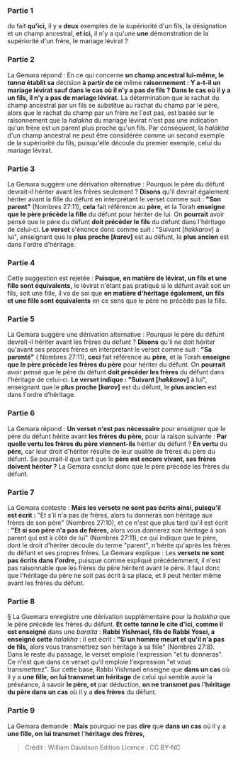 
### Partie 1
du fait <b>qu'ici,</b> il y a <b>deux</b> exemples de la supériorité d'un fils, la désignation et un champ ancestral, <b>et ici,</b> il n'y a qu'une <b>une</b> démonstration de la supériorité d'un frère, le mariage lévirat ?

### Partie 2
La Gemara répond : En ce qui concerne <b>un champ ancestral lui-même, le <i>tanna</i> établit sa</b> décision <b>à partir de ce</b> même <b>raisonnement : Y a-t-il un mariage lévirat sauf dans le cas où il n'y a pas de fils ? Dans le cas où il y a un fils, il n'y a pas de mariage lévirat.</b> La détermination que le rachat du champ ancestral par un fils se substitue au rachat du champ par le père, alors que le rachat du champ par un frère ne l'est pas, est basée sur le raisonnement que la <i>halakha</i> du mariage lévirat n'est pas une indication qu'un frère est un parent plus proche qu'un fils. Par conséquent, la <i>halakha</i> d'un champ ancestral ne peut être considérée comme un second exemple de la supériorité du fils, puisqu'elle découle du premier exemple, celui du mariage lévirat.

### Partie 3
La Gemara suggère une dérivation alternative : Pourquoi le père du défunt devrait-il hériter avant les frères seulement ? <b>Disons</b> qu'il devrait également hériter avant la fille du défunt en interprétant le verset comme suit : <b>"Son parent"</b> (Nombres 27:11), <b>cela</b> fait référence au <b>père,</b> et la Torah <b>enseigne que le père précède la fille</b> du défunt pour hériter de lui. On <b>pourrait</b> avoir pensé que le père du défunt <b>doit précéder le fils</b> du défunt dans l'héritage de celui-ci. <b>Le verset</b> s'énonce donc comme suit : "Suivant [<i>hakkarov</i>]</b> à lui", enseignant que le <b>plus proche [<i>karov</i>]</b> est au défunt, le <b>plus ancien</b> est dans l'ordre d'héritage.

### Partie 4
Cette suggestion est rejetée : <b>Puisque, en matière de lévirat, un fils et une fille sont équivalents,</b> le lévirat n'étant pas pratiqué si le défunt avait soit un fils, soit une fille, il va de soi que <b>en matière d'héritage également, un fils et une fille sont équivalents</b> en ce sens que le père ne précède pas la fille.

### Partie 5
La Gemara suggère une dérivation alternative : Pourquoi le père du défunt devrait-il hériter avant les frères du défunt ? <b>Disons</b> qu'il ne doit hériter qu'avant ses propres frères en interprétant le verset comme suit : <b>"Sa parenté"</b> ( Nombres 27:11), <b>ceci</b> fait référence au <b>père,</b> et la Torah <b>enseigne que le père précède les frères du père</b> pour hériter du défunt. On <b>pourrait</b> avoir pensé que le père du défunt <b>doit précéder les frères</b> du défunt dans l'héritage de celui-ci. <b>Le verset indique : "Suivant [<i>hakkarov</i>]</b> à lui", enseignant que le <b>plus proche [<i>karov</i>]</b> est du défunt, le <b>plus ancien</b> est dans l'ordre d'héritage.

### Partie 6
La Gemara répond : <b>Un verset n'est pas nécessaire</b> pour enseigner que le père du défunt hérite avant <b>les frères du père,</b> pour la raison suivante : <b>Par quelle vertu les frères du père viennent-ils</b> hériter du défunt ? <b>En vertu</b> du <b>père,</b> car leur droit d'hériter résulte de leur qualité de frères du père du défunt. Se pourrait-il que tant que le <b>père est encore vivant, ses frères doivent hériter ?</b> La Gemara conclut donc que le père précède les frères du défunt.

### Partie 7
La Gemara conteste : <b>Mais les versets ne sont pas écrits ainsi, puisqu'il est écrit :</b> "Et s'il n'a pas de frères, alors tu donneras son héritage aux frères de son père" (Nombres 27:10), et ce n'est que plus tard qu'il est écrit : <b>"Et si son père n'a pas de frères,</b> alors vous donnerez son héritage à son parent qui est à côté de lui" (Nombres 27:11), ce qui indique que le père, dont le droit d'hériter découle du terme "parent", n'hérite qu'après les frères du défunt et ses propres frères. La Gemara explique : Les <b>versets ne sont pas écrits dans l'ordre,</b> puisque comme expliqué précédemment, il n'est pas raisonnable que les frères du père héritent avant le père. Il faut donc que l'héritage du père ne soit pas écrit à sa place, et il peut hériter même avant les frères du défunt.

### Partie 8
§ La Guemara enregistre une dérivation supplémentaire pour la <i>halakha</i> que le père précède les frères du défunt. <b>Et cette <i>tanna</i> le cite d'ici, comme il est enseigné</b> dans une <i>baraita</i> : <b>Rabbi Yishmael, fils de Rabbi Yosei, a enseigné cette</b> <i>halakha</i> : Il est écrit : <b>"Si un homme meurt et qu'il n'a pas de fils,</b> alors vous transmettrez son héritage à sa fille" (Nombres 27:8). Dans le reste du passage, le verset emploie l'expression "et tu donneras". Ce n'est que dans ce verset qu'il emploie l'expression "et vous transmettrez". Sur cette base, Rabbi Yishmael enseigne que <b>dans un cas</b> où il y a <b>une fille, on lui transmet un héritage</b> de</b> celui qui semble avoir la préséance, à savoir <b>le père, et</b> par déduction, <b>on ne transmet pas</b> l'<b>héritage du père dans un cas</b> où il y a <b>des frères</b> du défunt.

### Partie 9
La Gemara demande : <b>Mais</b> pourquoi ne pas <b>dire</b> que <b>dans un cas</b> où il y a <b>une fille, on lui transmet</b> l'<b>héritage</b> <b>des frères,</b>

>Crédit : William Davidson Edition
>Licence : CC BY-NC